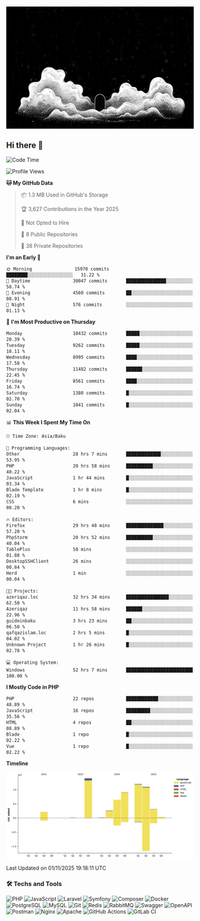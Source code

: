 <!--WALLPAPER-->
<p align='center'>
  <img src='assets/wallpapers/3.gif' alt='Banner'>
</p>
<!--/WALLPAPER-->

## Hi there 👋

<!--START_SECTION:waka-->
![Code Time](http://img.shields.io/badge/Code%20Time-611%20hrs%2016%20mins-blue)

![Profile Views](http://img.shields.io/badge/Profile%20Views-0-blue)

**🐱 My GitHub Data** 

> 📦 1.3 MB Used in GitHub's Storage 
 > 
> 🏆 3,627 Contributions in the Year 2025
 > 
> 🚫 Not Opted to Hire
 > 
> 📜 8 Public Repositories 
 > 
> 🔑 38 Private Repositories 
 > 
**I'm an Early 🐤** 

```text
🌞 Morning                15970 commits       ████████░░░░░░░░░░░░░░░░░   31.22 % 
🌆 Daytime                30047 commits       ███████████████░░░░░░░░░░   58.74 % 
🌃 Evening                4560 commits        ██░░░░░░░░░░░░░░░░░░░░░░░   08.91 % 
🌙 Night                  576 commits         ░░░░░░░░░░░░░░░░░░░░░░░░░   01.13 % 
```
📅 **I'm Most Productive on Thursday** 

```text
Monday                   10432 commits       █████░░░░░░░░░░░░░░░░░░░░   20.39 % 
Tuesday                  9262 commits        █████░░░░░░░░░░░░░░░░░░░░   18.11 % 
Wednesday                8995 commits        ████░░░░░░░░░░░░░░░░░░░░░   17.58 % 
Thursday                 11482 commits       ██████░░░░░░░░░░░░░░░░░░░   22.45 % 
Friday                   8561 commits        ████░░░░░░░░░░░░░░░░░░░░░   16.74 % 
Saturday                 1380 commits        █░░░░░░░░░░░░░░░░░░░░░░░░   02.70 % 
Sunday                   1041 commits        █░░░░░░░░░░░░░░░░░░░░░░░░   02.04 % 
```


📊 **This Week I Spent My Time On** 

```text
🕑︎ Time Zone: Asia/Baku

💬 Programming Languages: 
Other                    28 hrs 7 mins       █████████████░░░░░░░░░░░░   53.95 % 
PHP                      20 hrs 58 mins      ██████████░░░░░░░░░░░░░░░   40.22 % 
JavaScript               1 hr 44 mins        █░░░░░░░░░░░░░░░░░░░░░░░░   03.34 % 
Blade Template           1 hr 8 mins         █░░░░░░░░░░░░░░░░░░░░░░░░   02.19 % 
CSS                      6 mins              ░░░░░░░░░░░░░░░░░░░░░░░░░   00.20 % 

🔥 Editors: 
Firefox                  29 hrs 48 mins      ██████████████░░░░░░░░░░░   57.20 % 
PhpStorm                 20 hrs 52 mins      ██████████░░░░░░░░░░░░░░░   40.04 % 
TablePlus                58 mins             ░░░░░░░░░░░░░░░░░░░░░░░░░   01.88 % 
DesktopSSHClient         26 mins             ░░░░░░░░░░░░░░░░░░░░░░░░░   00.84 % 
Herd                     1 min               ░░░░░░░░░░░░░░░░░░░░░░░░░   00.04 % 

🐱‍💻 Projects: 
azeriqaz.loc             32 hrs 34 mins      ████████████████░░░░░░░░░   62.50 % 
Azeriqaz                 11 hrs 58 mins      ██████░░░░░░░░░░░░░░░░░░░   22.96 % 
guideinbaku              3 hrs 23 mins       ██░░░░░░░░░░░░░░░░░░░░░░░   06.50 % 
qafqazislam.loc          2 hrs 5 mins        █░░░░░░░░░░░░░░░░░░░░░░░░   04.02 % 
Unknown Project          1 hr 26 mins        █░░░░░░░░░░░░░░░░░░░░░░░░   02.78 % 

💻 Operating System: 
Windows                  52 hrs 7 mins       █████████████████████████   100.00 % 
```

**I Mostly Code in PHP** 

```text
PHP                      22 repos            ████████████░░░░░░░░░░░░░   48.89 % 
JavaScript               16 repos            █████████░░░░░░░░░░░░░░░░   35.56 % 
HTML                     4 repos             ██░░░░░░░░░░░░░░░░░░░░░░░   08.89 % 
Blade                    1 repo              █░░░░░░░░░░░░░░░░░░░░░░░░   02.22 % 
Vue                      1 repo              █░░░░░░░░░░░░░░░░░░░░░░░░   02.22 % 
```



**Timeline**

![Lines of Code chart](https://raw.githubusercontent.com/feridnesibzade/feridnesibzade/main/assets/bar_graph.png)


 Last Updated on 01/11/2025 19:18:11 UTC
<!--END_SECTION:waka-->

### 🛠️ Techs and Tools

![PHP](https://img.shields.io/badge/PHP-777BB4?style=for-the-badge&logo=php&logoColor=white)
![JavaScript](https://img.shields.io/badge/JavaScript-F7DF1E?style=for-the-badge&logo=javascript&logoColor=000)
![Laravel](https://img.shields.io/badge/Laravel-F55247?style=for-the-badge&logo=laravel&logoColor=white)
![Symfony](https://img.shields.io/badge/Symfony-000000?style=for-the-badge&logo=symfony&logoColor=white)
![Composer](https://img.shields.io/badge/Composer-885630?style=for-the-badge&logo=composer&logoColor=white)
![Docker](https://img.shields.io/badge/Docker-2496ED?style=for-the-badge&logo=docker&logoColor=white)
![PostgreSQL](https://img.shields.io/badge/PostgreSQL-4169E1?style=for-the-badge&logo=postgresql&logoColor=white)
![MySQL](https://img.shields.io/badge/MySQL-4479A1?style=for-the-badge&logo=mysql&logoColor=white)
![Git](https://img.shields.io/badge/Git-F05032?style=for-the-badge&logo=git&logoColor=white)
![Redis](https://img.shields.io/badge/Redis-DC382D?style=for-the-badge&logo=redis&logoColor=white)
![RabbitMQ](https://img.shields.io/badge/RabbitMQ-FF6600?style=for-the-badge&logo=rabbitmq&logoColor=white)
![Swagger](https://img.shields.io/badge/Swagger-85EA2D?style=for-the-badge&logo=swagger&logoColor=black)
![OpenAPI](https://img.shields.io/badge/OpenAPI-6BA539?style=for-the-badge&logo=openapiinitiative&logoColor=white)
![Postman](https://img.shields.io/badge/Postman-FF6C37?style=for-the-badge&logo=postman&logoColor=white)
![Nginx](https://img.shields.io/badge/Nginx-009639?style=for-the-badge&logo=nginx&logoColor=white)
![Apache](https://img.shields.io/badge/Apache-D22128?style=for-the-badge&logo=apache&logoColor=white)
![GitHub Actions](https://img.shields.io/badge/GitHub%20Actions-2088FF?style=for-the-badge&logo=githubactions&logoColor=white)
![GitLab CI](https://img.shields.io/badge/GitLab%20CI-FC6D26?style=for-the-badge&logo=gitlab&logoColor=white)

